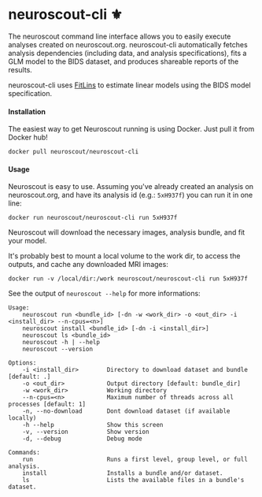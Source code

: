 # neuroscout-cli ⚜️

The neuroscout command line interface allows you to easily execute analyses created on neuroscout.org. neuroscout-cli automatically fetches analysis dependencies (including data, and analysis specifications), fits a GLM model to the BIDS dataset, and produces shareable reports of the results.

neuroscout-cli uses [FitLins](https://github.com/poldracklab/fitlins) to estimate linear models using the BIDS model specification.

#### Installation
The easiest way to get Neuroscout running is using Docker. Just pull it from Docker hub!

    docker pull neuroscout/neuroscout-cli

#### Usage
Neuroscout is easy to use. Assuming you've already created an analysis on neuroscout.org, and have its analysis id (e.g.: `5xH937f`) you can run it in one line:

    docker run neuroscout/neuroscout-cli run 5xH937f
    
Neuroscout will download the necessary images, analysis bundle, and fit your model.

It's probably best to mount a local volume to the work dir, to access the outputs, and cache any downloaded MRI images:

    docker run -v /local/dir:/work neuroscout/neuroscout-cli run 5xH937f
    

See the output of `neuroscout --help` for more informations:

```
Usage:
    neuroscout run <bundle_id> [-dn -w <work_dir> -o <out_dir> -i <install_dir> --n-cpus=<n>]
    neuroscout install <bundle_id> [-dn -i <install_dir>]
    neuroscout ls <bundle_id>
    neuroscout -h | --help
    neuroscout --version

Options:
    -i <install_dir>        Directory to download dataset and bundle [default: .]
    -o <out_dir>            Output directory [default: bundle_dir]
    -w <work_dir>           Working directory
    --n-cpus=<n>            Maximum number of threads across all processes [default: 1]
    -n, --no-download       Dont download dataset (if available locally)
    -h --help               Show this screen
    -v, --version           Show version
    -d, --debug             Debug mode

Commands:
    run                     Runs a first level, group level, or full analysis.
    install                 Installs a bundle and/or dataset.
    ls                      Lists the available files in a bundle's dataset.
```
